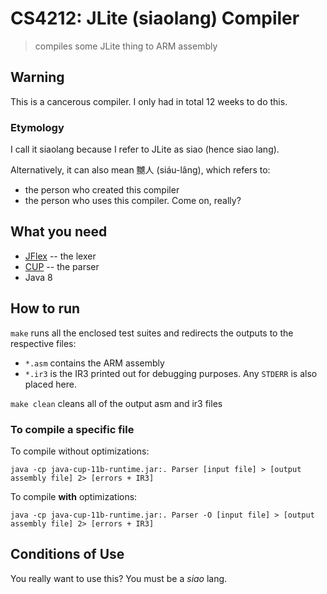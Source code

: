 # CS4212: JLite (siaolang) Compiler
> compiles some JLite thing to ARM assembly

## Warning

This is a cancerous compiler. I only had in total 12 weeks to do this.

### Etymology

I call it siaolang because I refer to JLite as siao (hence siao lang).

Alternatively, it can also mean 嬲人 (siáu-lâng), which refers to:
- the person who created this compiler
- the person who uses this compiler. Come on, really?

## What you need

* [JFlex](http://www.jflex.de/) -- the lexer
* [CUP](http://www2.cs.tum.edu/projects/cup/) -- the parser
* Java 8

## How to run

`make` runs all the enclosed test suites and redirects the
outputs to the respective files:
- `*.asm` contains the ARM assembly
- `*.ir3` is the IR3 printed out for debugging purposes. Any `STDERR` is also placed here.

`make clean` cleans all of the output asm and ir3 files

### To compile a specific file

To compile without optimizations:
```
java -cp java-cup-11b-runtime.jar:. Parser [input file] > [output assembly file] 2> [errors + IR3]
```

To compile **with** optimizations:
```
java -cp java-cup-11b-runtime.jar:. Parser -O [input file] > [output assembly file] 2> [errors + IR3]
```

## Conditions of Use

You really want to use this? You must be a *siao* lang.